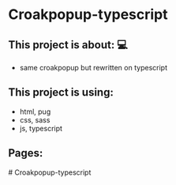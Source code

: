 # Croakpopup-typescript

## This project is about: 💻
- same croakpopup but rewritten on typescript

## This project is using:
- html, pug
- css, sass
- js, typescript

## Pages:

#   C r o a k p o p u p - t y p e s c r i p t  
 